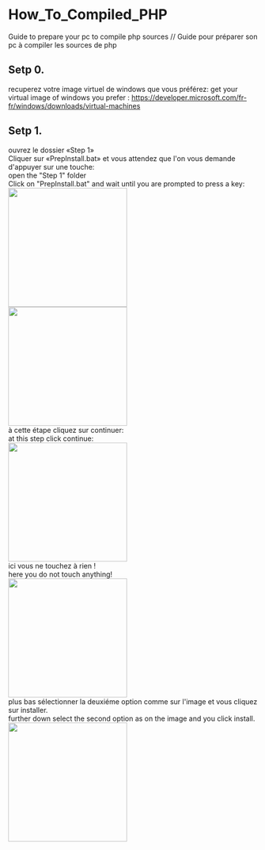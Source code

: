# How_To_Compiled_PHP
Guide to prepare your pc to compile php sources // Guide pour préparer son pc à compiler les sources de php


Setp 0. 
---------
recuperez votre image virtuel de windows que vous préférez:
get your virtual image of windows you prefer :
https://developer.microsoft.com/fr-fr/windows/downloads/virtual-machines


Setp 1. 
---------
ouvrez le dossier «Step 1»<br/>
Cliquer sur «PrepInstall.bat» et vous attendez que l'on vous demande d'appuyer sur une touche:<br/>
open the "Step 1" folder<br/>
Click on "PrepInstall.bat" and wait until you are prompted to press a key:<br/>
<img src="https://raw.githubusercontent.com/Darksynx/How_To_Compiled_PHP/master/Step%201/Step1.jpg" width="240" /><br/>
<img src="https://raw.githubusercontent.com/Darksynx/How_To_Compiled_PHP/master/Step%201/Step1_2.jpg" width="240" /><br/>
à cette étape cliquez sur continuer:<br/>
at this step click continue:<br/>
<img src="https://raw.githubusercontent.com/Darksynx/How_To_Compiled_PHP/master/Step%201/Step1_3.jpg" width="240" /><br/>
ici vous ne touchez à rien !<br/>
here you do not touch anything!<br/>
<img src="https://raw.githubusercontent.com/Darksynx/How_To_Compiled_PHP/master/Step%201/Step1_4.jpg" width="240" /><br/>
plus bas sélectionner la deuxiéme option comme sur l'image et vous cliquez sur installer.<br/>
further down select the second option as on the image and you click install.<br/>
<img src="https://raw.githubusercontent.com/Darksynx/How_To_Compiled_PHP/master/Step%201/Step1_5.jpg" width="240" /><br/>

